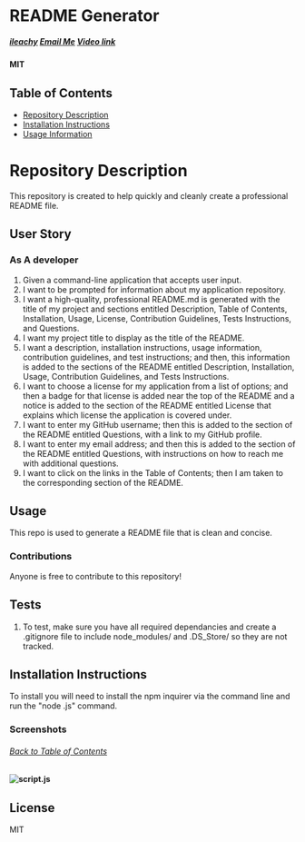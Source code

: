 # README Generator

##### [ileachy](https://github.com/ileachy) [Email Me](ileach81@gmail.com) [Video link](https://youtu.be/MVcaNJyKLLY)

#### MIT

## Table of Contents

- [Repository Description](#Repository-Description)
- [Installation Instructions](#Install)
- [Usage Information](#Usage)

# Repository Description

This repository is created to help quickly and cleanly create a professional README file.

## User Story

### As A developer

1.  Given a command-line application that accepts user input.
2.  I want to be prompted for information about my application repository.
3.  I want a high-quality, professional README.md is generated with the title of my project and sections entitled Description, Table of Contents, Installation, Usage, License, Contribution Guidelines, Tests Instructions, and Questions.
4.  I want my project title to display as the title of the README.
5.  I want a description, installation instructions, usage information, contribution guidelines, and test instructions; and then, this information is added to the sections of the README entitled Description, Installation, Usage, Contribution Guidelines, and Tests Instructions.
6.  I want to choose a license for my application from a list of options; and then a badge for that license is added near the top of the README and a notice is added to the section of the README entitled License that explains which license the application is covered under.
7.  I want to enter my GitHub username; then this is added to the section of the README entitled Questions, with a link to my GitHub profile.
8.  I want to enter my email address; and then this is added to the section of the README entitled Questions, with instructions on how to reach me with additional questions.
9.  I want to click on the links in the Table of Contents; then I am taken to the corresponding section of the README.

## Usage

This repo is used to generate a README file that is clean and concise.

### Contributions

Anyone is free to contribute to this repository!

## Tests

1.  To test, make sure you have all required dependancies and create a .gitignore file to include node_modules/ and .DS_Store/ so they are not tracked.

## Installation Instructions

To install you will need to install the npm inquirer via the command line and run the "node .js" command.

### Screenshots

###### [Back to Table of Contents](#Table-of-Contents)

#### ![script.js](undefined)

## License

MIT
